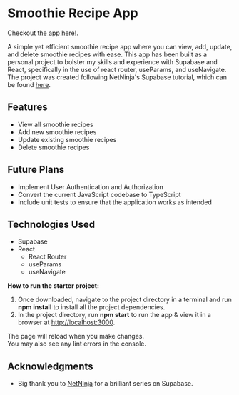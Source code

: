 # Smoothie Recipe App
Checkout [the app here!](https://supabase-smoothies.netlify.app/). 

A simple yet efficient smoothie recipe app where you can view, add, update, and delete smoothie recipes with ease. This app has been built as a personal project to bolster my skills and experience with Supabase and React, specifically in the use of react router, useParams, and useNavigate. The project was created following NetNinja's Supabase tutorial, which can be found [here](https://www.youtube.com/watch?v=ydz7Dj5QHKY&list=PL4cUxeGkcC9hUb6sHthUEwG7r9VDPBMKO).

## Features

- View all smoothie recipes
- Add new smoothie recipes
- Update existing smoothie recipes
- Delete smoothie recipes

## Future Plans

- Implement User Authentication and Authorization
- Convert the current JavaScript codebase to TypeScript
- Include unit tests to ensure that the application works as intended

## Technologies Used

- Supabase
- React
  - React Router
  - useParams
  - useNavigate

**How to run the starter project:**

1. Once downloaded, navigate to the project directory in a terminal and run **npm install** to install all the project dependencies.
2. In the project directory, run **npm start** to run the app & view it in a browser at [http://localhost:3000](http://localhost:3000).

The page will reload when you make changes.\
You may also see any lint errors in the console.

## Acknowledgments

- Big thank you to [NetNinja](https://www.youtube.com/watch?v=ydz7Dj5QHKY&list=PL) for a brilliant series on Supabase. 
